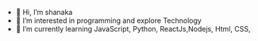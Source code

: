 - 👋 Hi, I’m shanaka
- 👀 I’m interested in programming and explore Technology
- 🌱 I’m currently learning JavaScript, Python, ReactJs,Nodejs, Html, CSS, 
